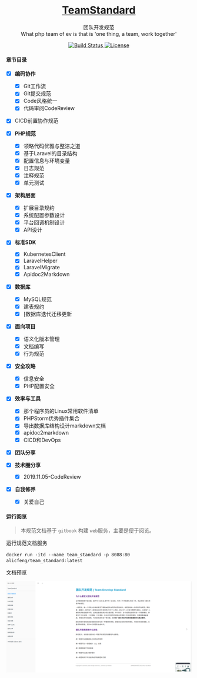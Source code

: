 <h1 align="center">
    <a href="https://github.com/alicfeng/kubernetes-client">
        TeamStandard
    </a>
</h1>
<p align="center">
    团队开发规范
     <br>
    What php team of ev is that is 'one thing, a team, work together'
</p>
<p align="center">
    <a href="https://travis-ci.com/github/alicfeng/TeamStandard">
        <img src="https://travis-ci.com/alicfeng/TeamStandard.svg?branch=master" alt="Build Status">
    </a>
    <a href="https://packagist.org/packages/alicfeng/kubernetes-client">
        <img src="https://poser.pugx.org/alicfeng/kubernetes-client/license.svg" alt="License">
    </a>
</p>





#### 章节目录

- [x] **编码协作**
    - [x] Git工作流
    - [x] Git提交规范
    - [x] Code风格统一
    - [x] 代码审阅CodeReview
- [x] CICD前置协作规范
    
- [x] **PHP规范**
    - [x] 领略代码优雅与整洁之道
    - [x] 基于Laravel的目录结构
    - [x] 配置信息与环境变量
    - [x] 日志规范
    - [x] 注释规范
    - [x] 单元测试

- [x] **架构层面**
    - [x] 扩展目录规约
    - [x] 系统配置参数设计
    - [x] 平台回调机制设计
    - [x] API设计

- [x] **标准SDK**
    - [x] KubernetesClient
    - [x] LaravelHelper
    - [x] LaravelMigrate
    - [x] Apidoc2Markdown
    
- [x] **数据库**
    - [x] MySQL规范
    - [x] 建表规约
    - [x] [数据库迭代迁移更新

- [x] **面向项目**
    - [x] 语义化版本管理
    - [x] 文档编写
    - [x] 行为规范
    
- [x] **安全攻略**
    - [x] 信息安全
    - [x] PHP配置安全
    
- [x] **效率与工具**
    - [x] 那个程序员的Linux常用软件清单
    - [x] PHPStorm优秀插件集合
    - [x] 导出数据库结构设计markdown文档
    - [x] apidoc2markdown
    - [x] CICD和DevOps
    
- [x] **团队分享**

- [x] **技术圈分享**
    - [x] 2019.11.05-CodeReview
    
- [x] **自我修养**
    - [x] 关爱自己



#### 运行阅览

> 本规范文档基于 `gitbook` 构建 `web`服务，主要是便于阅览。

运行规范文档服务

```shell
docker run -itd --name team_standard -p 8088:80  alicfeng/team_standard:latest
```



文档预览

![规范文档预览](https://raw.githubusercontent.com/alicfeng/TeamStandard/master/resource/mainUI.png)



























